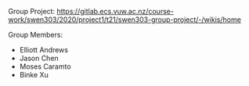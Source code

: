 Group Project:
https://gitlab.ecs.vuw.ac.nz/course-work/swen303/2020/project1/t21/swen303-group-project/-/wikis/home

Group Members:
- Elliott Andrews
- Jason Chen
- Moses Caramto
- Binke Xu